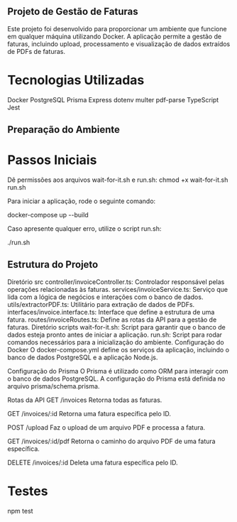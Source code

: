 ## Projeto de Gestão de Faturas
Este projeto foi desenvolvido para proporcionar um ambiente que funcione em qualquer máquina utilizando Docker. A aplicação permite a gestão de faturas, incluindo upload, processamento e visualização de dados extraídos de PDFs de faturas.

# Tecnologias Utilizadas
Docker
PostgreSQL
Prisma
Express
dotenv
multer
pdf-parse
TypeScript
Jest

## Preparação do Ambiente

# Passos Iniciais
Dê permissões aos arquivos wait-for-it.sh e run.sh:
chmod +x wait-for-it.sh run.sh


Para iniciar a aplicação, rode o seguinte comando:

docker-compose up --build

Caso apresente qualquer erro, utilize o script run.sh:

./run.sh


## Estrutura do Projeto
Diretório src
controller/invoiceController.ts: Controlador responsável pelas operações relacionadas às faturas.
services/invoiceService.ts: Serviço que lida com a lógica de negócios e interações com o banco de dados.
utils/extractorPDF.ts: Utilitário para extração de dados de PDFs.
interfaces/invoice.interface.ts: Interface que define a estrutura de uma fatura.
routes/invoiceRoutes.ts: Define as rotas da API para a gestão de faturas.
Diretório scripts
wait-for-it.sh: Script para garantir que o banco de dados esteja pronto antes de iniciar a aplicação.
run.sh: Script para rodar comandos necessários para a inicialização do ambiente.
Configuração do Docker
O docker-compose.yml define os serviços da aplicação, incluindo o banco de dados PostgreSQL e a aplicação Node.js.

Configuração do Prisma
O Prisma é utilizado como ORM para interagir com o banco de dados PostgreSQL. A configuração do Prisma está definida no arquivo prisma/schema.prisma.

Rotas da API
GET /invoices
Retorna todas as faturas.

GET /invoices/:id
Retorna uma fatura específica pelo ID.

POST /upload
Faz o upload de um arquivo PDF e processa a fatura.

GET /invoices/:id/pdf
Retorna o caminho do arquivo PDF de uma fatura específica.

DELETE /invoices/:id
Deleta uma fatura específica pelo ID.

# Testes
npm test
